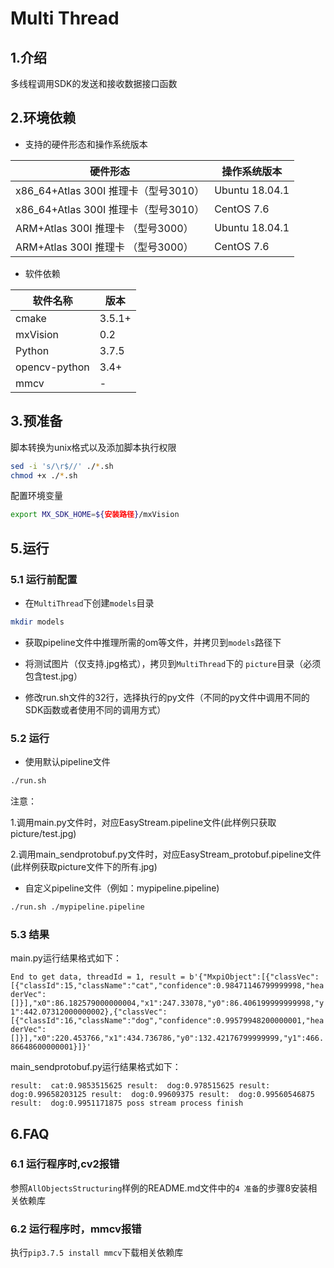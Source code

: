 # Multi Thread

## 1.介绍

多线程调用SDK的发送和接收数据接口函数

## 2.环境依赖

- 支持的硬件形态和操作系统版本

| 硬件形态                             | 操作系统版本   |
| ------------------------------------ | -------------- |
| x86_64+Atlas 300I 推理卡（型号3010） | Ubuntu 18.04.1 |
| x86_64+Atlas 300I 推理卡（型号3010） | CentOS 7.6     |
| ARM+Atlas 300I 推理卡 （型号3000）   | Ubuntu 18.04.1 |
| ARM+Atlas 300I 推理卡 （型号3000）   | CentOS 7.6     |

- 软件依赖

| 软件名称 | 版本   |
| -------- | ------ |
| cmake    | 3.5.1+ |
| mxVision | 0.2    |
| Python   | 3.7.5  |
| opencv-python   | 3.4+  |
| mmcv   |  -  |
## 3.预准备

脚本转换为unix格式以及添加脚本执行权限

```bash
sed -i 's/\r$//' ./*.sh
chmod +x ./*.sh
```

配置环境变量

```bash
export MX_SDK_HOME=${安装路径}/mxVision
```

## 5.运行

### 5.1 运行前配置
- 在`MultiThread`下创建`models`目录
```bash
mkdir models
```
- 获取pipeline文件中推理所需的om等文件，并拷贝到`models`路径下

- 将测试图片（仅支持.jpg格式），拷贝到`MultiThread`下的 `picture`目录（必须包含test.jpg）

- 修改run.sh文件的32行，选择执行的py文件（不同的py文件中调用不同的SDK函数或者使用不同的调用方式）

### 5.2 运行

- 使用默认pipeline文件

```bash
./run.sh
```
注意：

1.调用main.py文件时，对应EasyStream.pipeline文件(此样例只获取picture/test.jpg)

2.调用main_sendprotobuf.py文件时，对应EasyStream_protobuf.pipeline文件(此样例获取picture文件下的所有.jpg)

- 自定义pipeline文件（例如：mypipeline.pipeline)

```bash
./run.sh ./mypipeline.pipeline
```

### 5.3 结果

main.py运行结果格式如下：

`End to get data, threadId = 1, result = b'{"MxpiObject":[{"classVec":[{"classId":15,"className":"cat","confidence":0.98471146799999998,"headerVec":[]}],"x0":86.182579000000004,"x1":247.33078,"y0":86.406199999999998,"y1":442.07312000000002},{"classVec":[{"classId":16,"className":"dog","confidence":0.99579948200000001,"headerVec":[]}],"x0":220.453766,"x1":434.736786,"y0":132.42176799999999,"y1":466.86648600000001}]}'`

main_sendprotobuf.py运行结果格式如下：

`result:  cat:0.9853515625
 result:  dog:0.978515625
 result:  dog:0.99658203125
 result:  dog:0.99609375
 result:  dog:0.99560546875
 result:  dog:0.9951171875
 poss stream process finish
`

## 6.FAQ

### 6.1 运行程序时,cv2报错 

参照`AllObjectsStructuring`样例的README.md文件中的`4 准备`的步骤8安装相关依赖库

### 6.2 运行程序时，mmcv报错

执行`pip3.7.5 install mmcv`下载相关依赖库